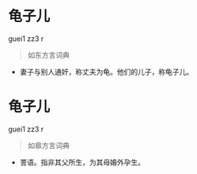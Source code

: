 # 龟子儿
guei1 zz3 r
> 如东方言词典
- 妻子与别人通奸，称丈夫为龟。他们的儿子，称龟子儿。

# 龟子儿
guei1 zz3 r
> 如皋方言词典
- 詈语。指非其父所生，为其母婚外孕生。
